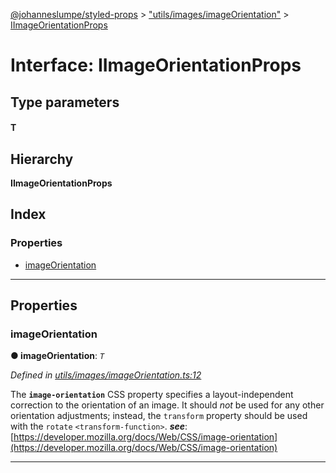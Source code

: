 [@johanneslumpe/styled-props](../README.md) > ["utils/images/imageOrientation"](../modules/_utils_images_imageorientation_.md) > [IImageOrientationProps](../interfaces/_utils_images_imageorientation_.iimageorientationprops.md)

# Interface: IImageOrientationProps

## Type parameters
#### T 
## Hierarchy

**IImageOrientationProps**

## Index

### Properties

* [imageOrientation](_utils_images_imageorientation_.iimageorientationprops.md#imageorientation)

---

## Properties

<a id="imageorientation"></a>

###  imageOrientation

**● imageOrientation**: *`T`*

*Defined in [utils/images/imageOrientation.ts:12](https://github.com/johanneslumpe/styled-props/blob/3abf398/src/utils/images/imageOrientation.ts#L12)*

The **`image-orientation`** CSS property specifies a layout-independent correction to the orientation of an image. It should _not_ be used for any other orientation adjustments; instead, the `transform` property should be used with the `rotate` `<transform-function>`.
*__see__*: [https://developer.mozilla.org/docs/Web/CSS/image-orientation](https://developer.mozilla.org/docs/Web/CSS/image-orientation)

___

